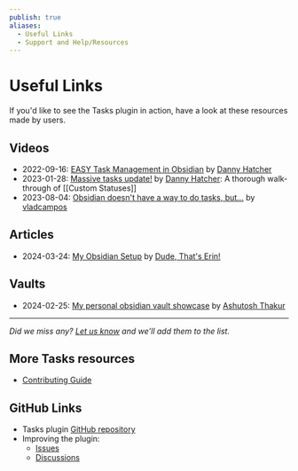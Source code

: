 ```yaml
---
publish: true
aliases:
  - Useful Links
  - Support and Help/Resources
---
```


# Useful Links

If you'd like to see the Tasks plugin in action, have a look at these resources made by users.

<!-- Try to use publication date, if possible, and sort in date order -->

## Videos

- 2022-09-16: [EASY Task Management in Obsidian](https://www.youtube.com/watch?v=SAfBpltPx0w) by [Danny Hatcher](https://www.youtube.com/@DannyHatcherTech)
- 2023-01-28: [Massive tasks update!](https://www.youtube.com/watch?v=beCk8wXtVto&t=240s) by [Danny Hatcher](https://www.youtube.com/@DannyHatcherTech): A thorough walk-through of [[Custom Statuses]]
- 2023-08-04: [Obsidian doesn't have a way to do tasks, but...](https://www.youtube.com/watch?v=c6A0u6NQccw) by [vladcampos](https://www.youtube.com/@vladcampos)

## Articles

- 2024-03-24: [My Obsidian Setup](https://dudethatserin.com/my-obsidian-setup/) by [Dude, That's Erin!](https://dudethatserin.com)

## Vaults

- 2024-02-25: [My personal obsidian vault showcase](https://github.com/ashu-otaku/Personal-Wiki) by [Ashutosh Thakur](https://github.com/ashu-otaku)

---

_Did we miss any? [Let us know](https://github.com/obsidian-tasks-group/obsidian-tasks/issues/2732) and we'll add them to the list._

## More Tasks resources

- [Contributing Guide](https://publish.obsidian.md/tasks-contributing/)

## GitHub Links

- Tasks plugin [GitHub repository](https://github.com/obsidian-tasks-group/obsidian-tasks)
- Improving the plugin:
  - [Issues](https://github.com/obsidian-tasks-group/obsidian-tasks/issues)
  - [Discussions](https://github.com/obsidian-tasks-group/obsidian-tasks/discussions)
